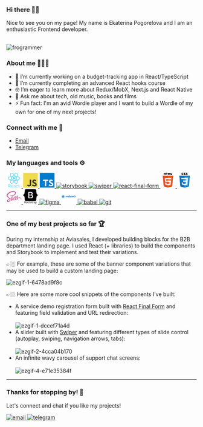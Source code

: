 ### Hi there 👋🏼

<!--
**20thcenturyfrog/20thcenturyfrog** is a ✨ _special_ ✨ repository because its `README.md` (this file) appears on your GitHub profile.

Here are some ideas to get you started:

- 🔭 I’m currently working on ...
- 🌱 I’m currently learning ...
- 👯 I’m looking to collaborate on ...
- 🤔 I’m looking for help with ...
- 💬 Ask me about ...
- 📫 How to reach me: ...
- 😄 Pronouns: ...
- ⚡ Fun fact: ...
-->

Nice to see you on my page! My name is Ekaterina Pogorelova and I am an enthusiastic Frontend developer.
<br/><br/>

<img alt="frogrammer" width="350" src="https://media.tenor.com/YUzRkMOL-3EAAAAC/programming-computer-frog.gif">

### About me 👩🏼‍💻

- 🔭 I’m currently working on a budget-tracking app in React/TypeScript
- 🌱 I’m currently completing an advanced React hooks course
- 🤓 I’m eager to learn more about Redux/MobX, Next.js and React Native
- 💬 Ask me about tech, old music, books and films
- ⚡ Fun fact: I'm an avid Wordle player and I want to build a Wordle of my own for one of my next projects!

### Connect with me 👀

- <a href="mailto:pogorelova.katerina@yandex.ru" target="_blank" rel="noreferrer">Email</a>
- <a href="https://t.me/twentiethcenturyfrog" target="_blank" rel="noreferrer">Telegram</a>

### My languages and tools ⚙️

  <a href="https://reactjs.org/" target="_blank" rel="noreferrer"> <img src="https://raw.githubusercontent.com/devicons/devicon/master/icons/react/react-original-wordmark.svg" alt="react" width="40" height="40"/> </a>
  <a href="https://developer.mozilla.org/en-US/docs/Web/JavaScript" target="_blank" rel="noreferrer"> <img src="https://raw.githubusercontent.com/devicons/devicon/master/icons/javascript/javascript-original.svg" alt="javascript" width="40" height="40"/> </a>
  <a href="https://www.typescriptlang.org/" target="_blank" rel="noreferrer"> <img src="https://raw.githubusercontent.com/devicons/devicon/master/icons/typescript/typescript-original.svg" alt="typescript" width="40" height="40"/> </a>
  <a href="https://storybook.js.org/" target="_blank" rel="noreferrer"> <img src="https://www.svgrepo.com/show/354397/storybook-icon.svg" alt="storybook" width="40" height="40"/> </a>
  <a href="https://swiperjs.com/" target="_blank" rel="noreferrer"> <img src="https://swiperjs.com/images/swiper-logo.svg" alt="swiper" width="40" height="40"/> </a>
  <a href="https://final-form.org/react" target="_blank" rel="noreferrer"> <img src="https://avatars.githubusercontent.com/u/34044827?v=4&s=160" alt="react-final-form" width="40" height="40"/> </a>
  <a href="https://www.w3.org/html/" target="_blank" rel="noreferrer"> <img src="https://raw.githubusercontent.com/devicons/devicon/master/icons/html5/html5-original-wordmark.svg" alt="html5" width="40" height="40"/> </a>
  <a href="https://www.w3schools.com/css/" target="_blank" rel="noreferrer"> <img src="https://raw.githubusercontent.com/devicons/devicon/master/icons/css3/css3-original-wordmark.svg" alt="css3" width="40" height="40"/> </a>
  <a href="https://sass-lang.com" target="_blank" rel="noreferrer"> <img src="https://raw.githubusercontent.com/devicons/devicon/master/icons/sass/sass-original.svg" alt="sass" width="40" height="40"/> </a>
  <a href="https://getbootstrap.com" target="_blank" rel="noreferrer"> <img src="https://raw.githubusercontent.com/devicons/devicon/master/icons/bootstrap/bootstrap-plain-wordmark.svg" alt="bootstrap" width="40" height="40"/> </a>
  <a href="https://www.figma.com/" target="_blank" rel="noreferrer"> <img src="https://www.vectorlogo.zone/logos/figma/figma-icon.svg" alt="figma" width="40" height="40"/> </a>
  <a href="https://webpack.js.org" target="_blank" rel="noreferrer"> <img src="https://raw.githubusercontent.com/devicons/devicon/d00d0969292a6569d45b06d3f350f463a0107b0d/icons/webpack/webpack-original-wordmark.svg" alt="webpack" width="40" height="40"/> </a>
  <a href="https://babeljs.io/" target="_blank" rel="noreferrer"> <img src="https://www.vectorlogo.zone/logos/babeljs/babeljs-icon.svg" alt="babel" width="40" height="40"/> </a>
  <a href="https://git-scm.com/" target="_blank" rel="noreferrer"> <img src="https://www.vectorlogo.zone/logos/git-scm/git-scm-icon.svg" alt="git" width="40" height="40"/> </a>

<hr/>

### One of my best projects so far 🏆

During my internship at Aviasales, I developed building blocks for the B2B department landing page. I used React (+ libraries) to build the components and Storybook to implement and test their variations.

👉🏼 For example, these are some of the banner component variations that may be used to build a custom landing page:

![ezgif-1-6478ad9f8c](https://github.com/20thcenturyfrog/20thcenturyfrog/assets/114294885/76594d1f-ec84-4ac5-af7a-a3bf6e210c33)

👉🏼 Here are some more cool snippets of the components I've built:

- A service demo registration form built with [React Final Form](https://final-form.org/react) and featuring field validation and URL redirection:<br/><br/>![ezgif-1-dccef71a4d](https://github.com/20thcenturyfrog/20thcenturyfrog/assets/114294885/09560d02-8a33-4b97-9bf9-9ade46f553af)
- A slider built with [Swiper](https://swiperjs.com/) and featuring different types of slide control (autoplay, swiping, navigation arrows, tabs):<br/><br/>![ezgif-2-4cca04b170](https://github.com/20thcenturyfrog/20thcenturyfrog/assets/114294885/75711935-3e07-43d9-9bc2-b1dbdb2fb133)
- An infinite wavy carousel of support chat screens:<br/><br/>![ezgif-4-e71e35384f](https://github.com/20thcenturyfrog/20thcenturyfrog/assets/114294885/20bdec0f-61ca-4b12-af20-d279d89ebc6c)

<hr/>

### Thanks for stopping by! 💫

Let's connect and chat if you like my projects!

<a href="mailto:pogorelova.katerina@yandex.ru" target="_blank" rel="noreferrer"> <img src="https://upload.wikimedia.org/wikipedia/commons/d/d0/Circle-icons-email.svg" alt="email" width="40" height="40"/> </a>
  <a href="https://t.me/twentiethcenturyfrog" target="_blank" rel="noreferrer"> <img src="https://upload.wikimedia.org/wikipedia/commons/thumb/8/82/Telegram_logo.svg/480px-Telegram_logo.svg.png" alt="telegram" width="40" height="40"/> </a>





